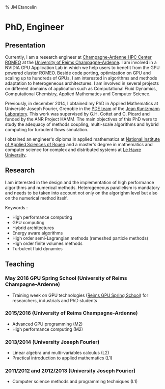 % JM Etancelin

# PhD, Engineer
## Presentation

Currently, I am a research engineer at [Champagne-Ardenne HPC Center ROMEO](https://romeo.univ-reims.fr/) at the [University of Reims Champagne-Ardenne](http://www.univ-reims.eu/). I am involved in a NVIDIA GPU Application Lab in which we help users to benefit from the GPU powered cluster ROMEO. Beside code porting, optimization on GPU and scaling up to hundreds of GPUs, I am interested in algorithms and methods adaptation to heterogeneous architectures. I am involved in several projects on different domains of application such as Computational Fluid Dynamics, Computational Chemistry, Applied Mathematics and Computer Science.

Previously, in december 2014, I obtained my PhD in Applied Mathematics at Université Joseph Fourier, Grenoble in the [PDE team](http://ljk.imag.fr/EDP/) of the [Jean Kuntzmann Laboratory](http://www-ljk.imag.fr/index_en.php). This work was supervised by G.H. Cottet and C. Picard and funded by the ANR Project HAMM. The main objectives of this PhD were to study the adequacy of methods coupling, multi-scale algorithms and hybrid computing for turbulent flows simulation.

I obtained an engineer's diploma in applied mathematics at [National Institute of Applied Sciences of Rouen](http://www.insa-rouen.fr/) and a master's degree in mathematics and computer science for complex and distributed systems at [Le Havre University](https://www.univ-lehavre.fr/).

## Research

I am interested in the design and the implementation of high performance algorithms and numerical methods. Heterogeneous parallelism is mandatory and needs to be taken into account not only on the algorighm level but also on the numerical method itself.

Keywords :

- High performance computing
- GPU computing
- Hybrid architectures
- Energy aware algorithms
- High order semi-Lagrangian methods (remeshed particle methods)
- High order finite volumes methods
- Turbulent fluid dynamics


## Teaching

### May 2016 GPU Spring School (University of Reims Champagne-Ardenne)

- Training week on GPU technologies ([Reims GPU Spring School](https://romeo.univ-reims.fr/GpuSchool)) for researchers, industrials and PhD students

### 2015/2016 (University of Reims Champagne-Ardenne)

- Advanced GPU programming (M2)
- High performance computing (M2)

### 2013/2014 (University Joseph Fourier)

- Linear algebra and multi-variables calculus (L2)
- Practical introduction to applied mathematics (L1)

### 2011/2012 and 2012/2013 (University Joseph Fourier)

- Computer science methods and programming techniques (L1)
